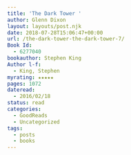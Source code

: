 ```yaml
---
title: 'The Dark Tower '
author: Glenn Dixon
layout: layouts/post.njk
date: 2018-07-28T15:06:47+00:00
url: /the-dark-tower-the-dark-tower-7/
Book Id:
  - 6277040
bookauthor: Stephen King
Author l-f:
  - King, Stephen
myrating: ★★★★★
pages: 1072
dateread:
  - 2016/02/18
status: read
categories:
  - GoodReads
  - Uncategorized
tags:
  - posts
  - books
---
```

